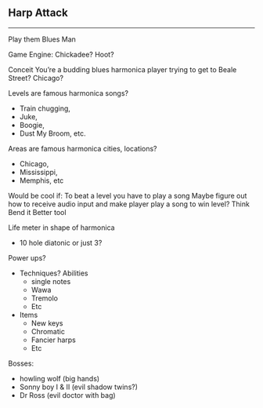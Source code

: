 ## Harp Attack
----
Play them Blues Man

Game Engine: Chickadee? Hoot?

Conceit
You’re a budding blues harmonica player trying to get to Beale Street? Chicago?

Levels are famous harmonica songs? 
- Train chugging, 
- Juke, 
- Boogie, 
- Dust My Broom, etc.

Areas are famous harmonica cities, locations? 
- Chicago, 
- Mississippi, 
- Memphis, etc


Would be cool if:
To beat a level you have to play a song
Maybe figure out how to receive audio input and make player play a song to win level? Think Bend it Better tool

Life meter in shape of harmonica
- 10 hole diatonic or just 3?

Power ups?
- Techniques? Abilities
    -  single notes
    - Wawa
    - Tremolo
    - Etc
- Items
    - New keys
    - Chromatic
    - Fancier harps
    - Etc

Bosses:
- howling wolf (big hands)
- Sonny boy I & II (evil shadow twins?)
- Dr Ross (evil doctor with bag)
